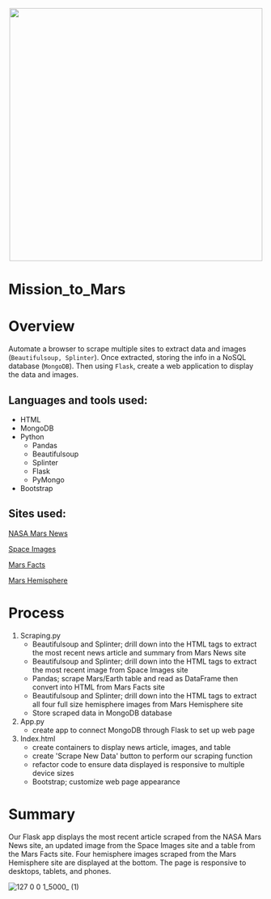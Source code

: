 <p align="center">
  <img width="500" height="500" src="https://user-images.githubusercontent.com/74840026/131065667-34f697a3-fc66-4203-b728-549848c5dd8e.png">
</p>

# Mission_to_Mars

# Overview
Automate a browser to scrape multiple sites to extract data and images (`Beautifulsoup, Splinter`).  Once extracted, storing the info in a NoSQL database (`MongoDB`).  Then using `Flask`, create a web application to display the data and images.

## Languages and tools used:
- HTML
- MongoDB
- Python
    - Pandas
    - Beautifulsoup
    - Splinter
    - Flask
    - PyMongo
- Bootstrap

## Sites used:
[NASA Mars News](https://mars.nasa.gov/news/?page=0&per_page=40&order=publish_date+desc%2Ccreated_at+desc&search=&category=19%2C165%2C184%2C204&blank_scope=Latest)

[Space Images](https://spaceimages-mars.com/)

[Mars Facts](https://galaxyfacts-mars.com/)

[Mars Hemisphere](https://astrogeology.usgs.gov/search/results?q=hemisphere+enhanced&k1=target&v1=Mars)

# Process
1. Scraping.py
    - Beautifulsoup and Splinter; drill down into the HTML tags to extract the most recent news article and summary from Mars News site
    - Beautifulsoup and Splinter; drill down into the HTML tags to extract the most recent image from Space Images site
    - Pandas; scrape Mars/Earth table and read as DataFrame then convert into HTML from Mars Facts site
    - Beautifulsoup and Splinter; drill down into the HTML tags to extract all four full size hemisphere images from Mars Hemisphere site
    - Store scraped data in MongoDB database
2. App.py
    - create app to connect MongoDB through Flask to set up web page
3. Index.html
    - create containers to display news article, images, and table
    - create 'Scrape New Data' button to perform our scraping function
    - refactor code to ensure data displayed is responsive to multiple device sizes
    - Bootstrap; customize web page appearance

# Summary
Our Flask app displays the most recent article scraped from the NASA Mars News site, an updated image from the Space Images site and a table from the Mars Facts site.  Four hemisphere images scraped from the Mars Hemisphere site are displayed at the bottom.  The page is responsive to desktops, tablets, and phones.

![127 0 0 1_5000_ (1)](https://user-images.githubusercontent.com/74840026/130889013-120c28c9-d436-457c-8721-5fbae8e033a2.png)
